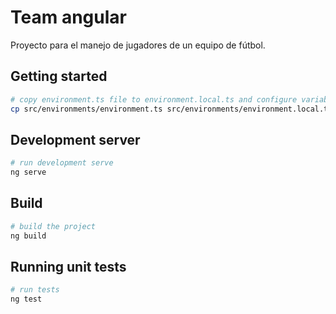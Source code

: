 # Team angular

Proyecto para el manejo de jugadores de un equipo de fútbol.

## Getting started

```bash
# copy environment.ts file to environment.local.ts and configure variable values
cp src/environments/environment.ts src/environments/environment.local.ts
```

## Development server

```bash
# run development serve
ng serve
```

## Build

```bash
# build the project
ng build
```

## Running unit tests

```bash
# run tests
ng test
```
